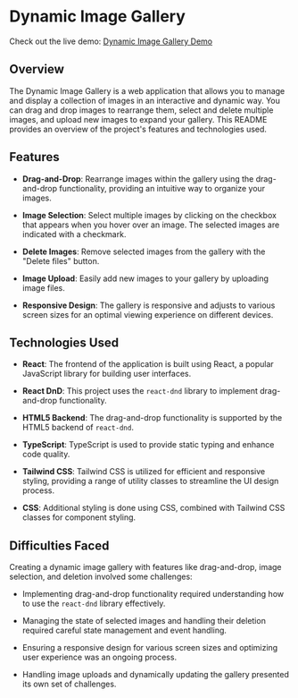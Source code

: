 # Dynamic Image Gallery



Check out the live demo: [Dynamic Image Gallery Demo](https://dynamic-image-gallery.netlify.app/)

## Overview

The Dynamic Image Gallery is a web application that allows you to manage and display a collection of images in an interactive and dynamic way. You can drag and drop images to rearrange them, select and delete multiple images, and upload new images to expand your gallery. This README provides an overview of the project's features and technologies used.

## Features

- **Drag-and-Drop**: Rearrange images within the gallery using the drag-and-drop functionality, providing an intuitive way to organize your images.

- **Image Selection**: Select multiple images by clicking on the checkbox that appears when you hover over an image. The selected images are indicated with a checkmark.

- **Delete Images**: Remove selected images from the gallery with the "Delete files" button.

- **Image Upload**: Easily add new images to your gallery by uploading image files.

- **Responsive Design**: The gallery is responsive and adjusts to various screen sizes for an optimal viewing experience on different devices.

## Technologies Used

- **React**: The frontend of the application is built using React, a popular JavaScript library for building user interfaces.

- **React DnD**: This project uses the `react-dnd` library to implement drag-and-drop functionality.

- **HTML5 Backend**: The drag-and-drop functionality is supported by the HTML5 backend of `react-dnd`.

- **TypeScript**: TypeScript is used to provide static typing and enhance code quality.

- **Tailwind CSS**: Tailwind CSS is utilized for efficient and responsive styling, providing a range of utility classes to streamline the UI design process.

- **CSS**: Additional styling is done using CSS, combined with Tailwind CSS classes for component styling.

## Difficulties Faced

Creating a dynamic image gallery with features like drag-and-drop, image selection, and deletion involved some challenges:

- Implementing drag-and-drop functionality required understanding how to use the `react-dnd` library effectively.

- Managing the state of selected images and handling their deletion required careful state management and event handling.

- Ensuring a responsive design for various screen sizes and optimizing user experience was an ongoing process.

- Handling image uploads and dynamically updating the gallery presented its own set of challenges.

